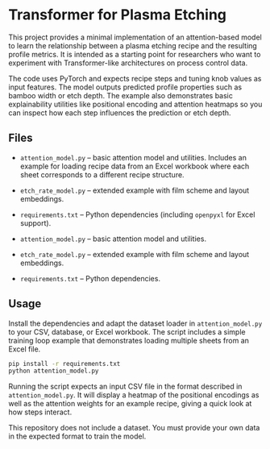 # Transformer for Plasma Etching

This project provides a minimal implementation of an attention-based model
to learn the relationship between a plasma etching recipe and the resulting
profile metrics. It is intended as a starting point for researchers who want
to experiment with Transformer-like architectures on process control data.

The code uses PyTorch and expects recipe steps and tuning knob values as input
features. The model outputs predicted profile properties such as bamboo width
or etch depth. The example also demonstrates basic explainability utilities
like positional encoding and attention heatmaps so you can inspect how each
step influences the prediction or etch depth.


## Files


- `attention_model.py` – basic attention model and utilities. Includes an
  example for loading recipe data from an Excel workbook where each sheet
  corresponds to a different recipe structure.
- `etch_rate_model.py` – extended example with film scheme and layout embeddings.
- `requirements.txt` – Python dependencies (including `openpyxl` for Excel
  support).

- `attention_model.py` – basic attention model and utilities.
- `etch_rate_model.py` – extended example with film scheme and layout embeddings.
- `requirements.txt` – Python dependencies.

## Usage

Install the dependencies and adapt the dataset loader in `attention_model.py`
to your CSV, database, or Excel workbook. The script includes a simple
training loop example that demonstrates loading multiple sheets from an Excel
file.

```bash
pip install -r requirements.txt
python attention_model.py
```



Running the script expects an input CSV file in the format described in
`attention_model.py`. It will display a heatmap of the positional encodings as
well as the attention weights for an example recipe, giving a quick look at how
steps interact.


This repository does not include a dataset. You must provide your own
data in the expected format to train the model.
